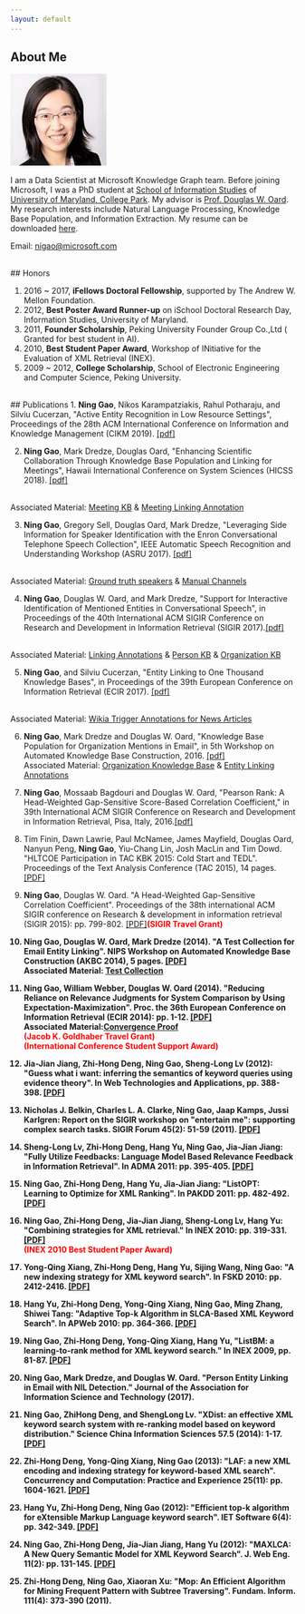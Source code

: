```yaml
---
layout: default
---
```


## About Me

<img class="profile-picture" src="ninggao.jpg">

I am a Data Scientist at Microsoft Knowledge Graph team. Before joining Microsoft, I was a PhD student at <a href="http://ischool.umd.edu/">School of Information Studies</a> of <a href="http://www.umd.edu/">University of Maryland, College Park</a>. My advisor is <a href="http://terpconnect.umd.edu/~oard/">Prof. Douglas W. Oard</a>. My research interests include Natural Language Processing, Knowledge Base Population, and Information Extraction. My resume can be downloaded <a href="resume.pdf">here</a>.

Email: nigao@microsoft.com 

<br/>
## Honors

1. 2016 ~ 2017, <b>iFellows Doctoral Fellowship</b>, supported by The Andrew W. Mellon Foundation.
2. 2012, <b>Best Poster Award Runner-up</b> on iSchool Doctoral Research Day, Information Studies, University of Maryland.
3. 2011, <b>Founder Scholarship</b>, Peking University Founder Group Co.,Ltd ( Granted for best student in AI).
4. 2010, <b>Best Student Paper Award</b>, Workshop of INitiative for the Evaluation of XML Retrieval (INEX).
5. 2009 ~ 2012, <b>College Scholarship</b>, School of Electronic Engineering and Computer Science, Peking University.

<br/>
## Publications
1. <b>Ning Gao</b>, Nikos Karampatziakis, Rahul Potharaju, and Silviu Cucerzan, "Active Entity Recognition in Low Resource Settings", Proceedings of the 28th ACM International Conference on Information and Knowledge Management (CIKM 2019). <a href="pub/19/CIKM19.pdf">[pdf]</a> 
<br />

2. <b>Ning Gao</b>, Mark Dredze, Douglas Oard, "Enhancing Scientific Collaboration Through Knowledge Base Population and Linking for Meetings", Hawaii International Conference on System Sciences (HICSS 2018). <a href="pub/18/HICSS.pdf">[pdf]</a>
<br/>
Associated Material: <a href="pub/18/meetingKB.xlsx">Meeting KB</a> & <a href="pub/18/meetingAnnotation">Meeting Linking Annotation</a>


3. <b>Ning Gao</b>, Gregory Sell, Douglas Oard, Mark Dredze, "Leveraging Side Information for Speaker Identification with the Enron Conversational Telephone Speech Collection", IEEE Automatic Speech Recognition and Understanding Workshop (ASRU 2017). <a href="pub/17/ASRU.pdf">[pdf]</a>
<br/>
Associated Material: <a href="pub/17/ASRUGT.txt">Ground truth speakers</a> & <a href="pub/17/ASRUChannels">Manual Channels</a>


4. <b>Ning Gao</b>, Douglas W. Oard, and Mark Dredze, "Support for Interactive Identification of Mentioned Entities in Conversational Speech", in Proceedings of the 40th International ACM SIGIR Conference on Research and Development in Information Retrieval (SIGIR 2017).<a href="pub/17/SIGIR.pdf">[pdf]</a>
<br/>
Associated Material: <a href="pub/17/SIGIRAnnotation">Linking Annotations</a> & <a href="pub/17/perKB.xml">Person KB</a> & <a href="pub/17/orgKB.flat.xml">Organization KB</a>

5. <b>Ning Gao</b>, and Silviu Cucerzan, "Entity Linking to One Thousand Knowledge Bases", in Proceedings of the 39th European Conference on Information Retrieval (ECIR 2017). <a href="pub/17/ecir.pdf">[pdf]</a>
<br/>
Associated Material: <a href="pub/17/final annotation.txt">Wikia Trigger Annotations for News Articles</a>

6. <b>Ning Gao</b>, Mark Dredze and Douglas W. Oard, "Knowledge Base Population for Organization Mentions in Email", in 5th Workshop on Automated Knowledge Base Construction, 2016. <a href="pub/16/akbc2016.pdf">[pdf]</a><br/> Associated Material: <a href="pub/16/orgKB.flat.xml">Organization Knowledge Base</a> & <a href="pub/16/ORGannotations.xlsx">Entity Linking Annotations</a>  

7. <b>Ning Gao</b>, Mossaab Bagdouri and Douglas W. Oard, "Pearson Rank: A Head-Weighted Gap-Sensitive Score-Based Correlation Coefficient," in 39th International ACM SIGIR Conference on Research and Development in Information Retrieval, Pisa, Italy, 2016.<a href="pub/16/sigir2016.pdf">[pdf]</a> 

8. Tim Finin, Dawn Lawrie, Paul McNamee, James Mayfield, Douglas Oard, Nanyun Peng, <b>Ning Gao</b>, Yiu-Chang Lin, Josh MacLin and Tim Dowd. "HLTCOE Participation in TAC KBK 2015: Cold Start and TEDL". Proceedings of the Text Analysis Conference (TAC 2015), 14 pages. <a href="pub/15/tac2015.pdf">[PDF]</a>


9. <b>Ning Gao</b>, Douglas W. Oard. "A Head-Weighted Gap-Sensitive Correlation Coefficient". Proceedings of the 38th international ACM SIGIR conference on Research & development in information
retrieval (SIGIR 2015): pp. 799-802. <a href="pub/15/sigir2015.pdf">[PDF]</a><b><font color="red">(SIGIR Travel Grant)</font>


10. <b>Ning Gao</b>, Douglas W. Oard, Mark Dredze (2014). "A Test Collection for Email Entity Linking". NIPS Workshop on Automated Knowledge Base Construction (AKBC 2014), 5 pages. <a href="pub/14/testcollection.pdf">[PDF]</a><br/>
Associated Material:  <a href="pub/14/qrels">Test Collection</a>

11. <b>Ning Gao</b>, William Webber, Douglas W. Oard (2014). "Reducing Reliance on Relevance Judgments for System Comparison by Using Expectation-Maximization". 
Proc. the 36th European Conference on Information Retrieval (ECIR 2014): pp. 1-12. <a href="pub/14/ecir-11.pdf">[PDF]</a><br/>
Associated Material:<a href="pub/14/ConvergenceProof.ECIR2014" >Convergence Proof</a><br/>
<b><font color="red">(Jacob K. Goldhaber Travel Grant)</font></b><br/>
<b><font color="red">(International Conference Student Support Award)</font>


12. Jia-Jian Jiang, Zhi-Hong Deng, <b>Ning Gao</b>, Sheng-Long Lv (2012):  "Guess what i want: inferring the semantics of keyword queries using evidence theory". In Web Technologies and Applications, pp. 388-398. <a href="pub/12/guess.pdf">[PDF]</a>


13. Nicholas J. Belkin, Charles L. A. Clarke, <b>Ning Gao</b>, Jaap Kamps, Jussi Karlgren: Report on the SIGIR workshop on "entertain me": supporting complex search tasks. SIGIR Forum 45(2): 51-59 (2011). <a href="pub/11/entertainme.pdf">[PDF]</a>


14. Sheng-Long Lv, Zhi-Hong Deng, Hang Yu, <b>Ning Gao</b>, Jia-Jian Jiang: "Fully Utilize Feedbacks: Language Model Based Relevance Feedback in Information Retrieval". In ADMA 2011: pp. 395-405. <a href="pub/11/fully.pdf">[PDF]</a>


15. <b>Ning Gao</b>, Zhi-Hong Deng, Hang Yu, Jia-Jian Jiang: "ListOPT: Learning to Optimize for XML Ranking". In PAKDD 2011: pp. 482-492. <a href="pub/11/listopt.pdf">[PDF]</a>


16. <b>Ning Gao</b>, Zhi-Hong Deng, Jia-Jian Jiang, Sheng-Long Lv, Hang Yu: "Combining strategies for XML retrieval." In INEX 2010: pp. 319-331. <a href="pub/10/inex.pdf">[PDF]</a> <br/>
<b><font color="red">(INEX 2010 Best Student Paper Award)</font></b>

17. Yong-Qing Xiang, Zhi-Hong Deng, Hang Yu, Sijing Wang, <b>Ning Gao</b>: "A new indexing strategy for XML keyword search". In FSKD 2010: pp. 2412-2416. <a href="pub/10/index.pdf">[PDF]</a>

18. Hang Yu, Zhi-Hong Deng, Yong-Qing Xiang, <b>Ning Gao</b>, Ming Zhang, Shiwei Tang: "Adaptive Top-k Algorithm in SLCA-Based XML Keyword Search". In APWeb 2010: pp. 364-366. <a href="pub/10/adaptive.pdf">[PDF]</a>


19. <b>Ning Gao</b>, Zhi-Hong Deng, Yong-Qing Xiang, Hang Yu, "ListBM: a learning-to-rank method for XML keyword search." In INEX 2009, pp. 81-87. <a href="pub/09/listbm.pdf">[PDF]</a>


20. <b>Ning Gao</b>, Mark Dredze, and Douglas W. Oard. "Person Entity Linking in Email with NIL Detection." Journal of the Association for Information Science and Technology (2017).


21. <b>Ning Gao</b>, ZhiHong Deng, and ShengLong Lv. "XDist: an effective XML keyword search system with re-ranking model based on keyword distribution." Science China Information Sciences 57.5 (2014): 1-17. <a href="pub/14/XDist.pdf">[PDF]</a>

22. Zhi-Hong Deng, Yong-Qing Xiang, <b>Ning Gao</b> (2013): "LAF: a new XML encoding and indexing strategy for keyword-based XML search". Concurrency and Computation: Practice and Experience 25(11): pp. 1604-1621. <a href="pub/13/LAF.pdf">[PDF]</a> 

23. Hang Yu, Zhi-Hong Deng, <b>Ning Gao</b> (2012): "Efficient top-k algorithm for eXtensible Markup Language keyword search". IET Software 6(4): pp. 342-349. <a href="pub/12/topk.pdf">[PDF]</a>

24. <b>Ning Gao</b>, Zhi-Hong Deng, Jia-Jian Jiang, Hang Yu (2012): "MAXLCA: A New Query Semantic Model for XML Keyword Search". J. Web Eng. 11(2): pp. 131-145. <a href="pub/12/maxlca.pdf">[PDF]</a>

25. Zhi-Hong Deng, <b>Ning Gao</b>, Xiaoran Xu: "Mop: An Efficient Algorithm for Mining Frequent Pattern with Subtree Traversing". Fundam. Inform. 111(4): 373-390 (2011).

